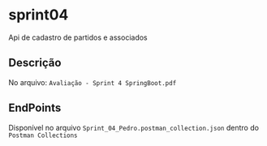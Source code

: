 # sprint04
 Api de cadastro de partidos e associados
 
 ## Descrição
 
 No arquivo: `Avaliação - Sprint 4 SpringBoot.pdf`
 
 ## EndPoints
 
 Disponível no arquivo `Sprint_04_Pedro.postman_collection.json`  dentro do `Postman Collections`
